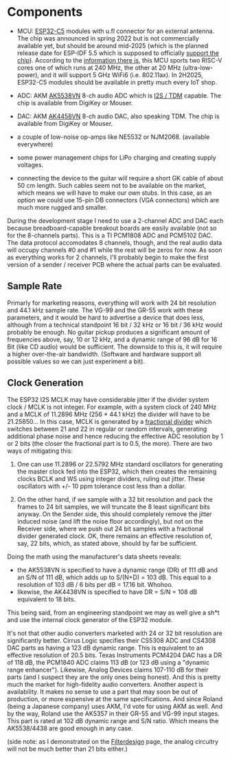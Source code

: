 # Components

  * MCU: [ESP32-C5](https://www.espressif.com/en/news/ESP32-C5) modules with u.fl connector for an external antenna. The chip was announced in spring 2022 but is not commercially available yet, but should be around mid-2025 (which is the planned release date for ESP-IDF 5.5 which is supposed to officially [support the chip](https://github.com/espressif/esp-idf/issues/14021)). According to the [information there is](https://docs.espressif.com/projects/esp-dev-kits/en/latest/esp32c5/esp32-c5-devkitc-1/user_guide.html), this MCU sports two RISC-V cores one of which runs at 240 MHz, the other at 20 MHz (ultra-low-power), and it will support 5 GHz WiFi6 (i.e. 802.11ax). In 2H2025, ESP32-C5 modules should be available in pretty much every IoT shop. 
     
  * ADC: AKM [AK5538VN](https://www.akm.com/eu/en/products/audio/audio-adc/ak5538vn/) 8-ch audio ADC which is [I2S / TDM](https://en.wikipedia.org/wiki/I%C2%B2S) capable. The chip is available from DigiKey or Mouser. 

  * DAC: AKM [AK4458VN](https://www.akm.com/eu/en/products/audio/audio-dac/ak4458vn/) 8-ch audio DAC, also speaking TDM. The chip is available from DigiKey or Mouser. 

  * a couple of low-noise op-amps like NE5532 or NJM2068. (available everywhere)

  * some power management chips for LiPo charging and creating supply voltages.

  * connecting the device to the guitar will require a short GK cable of about 50 cm length. Such cables seem not to be available on the market, which means we will have to make our own stubs. In this case, as an option we could use 15-pin DB connectors (VGA connectors) which are much more rugged and smaller. 
 
During the development stage I need to use a 2-channel ADC and DAC each because breadboard-capable breakout boards are easily available (not so for the 8-channels parts). This is a TI PCM1808 ADC and PCM5102 DAC. The data protocol accomodates 8 channels, though, and the real audio data will occupy channels #0 and #1 while the rest will be zeros for now. As soon as everything works for 2 channels, I'll probably begin to make the first version of a sender / receiver PCB where the actual parts can be evaluated. 

## Sample Rate
  
Primarly for marketing reasons, everything will work with 24 bit resolution and 44.1 kHz sample rate. The VG-99 and the GR-55 work with these parameters, and it would be hard to advertise a device that does less, although from a technical standpoint 16 bit / 32 kHz or 16 bit / 36 kHz would probably be enough. No guitar pickup produces a significant amount of frequencies above, say, 10 or 12 kHz, and a dynamic range of 96 dB for 16 Bit (like CD audio) would be sufficient. The downside to this is, it will require a higher over-the-air bandwidth. (Software and hardware support all possible values so we can just experiment a bit). 

## Clock Generation 

The ESP32 I2S MCLK may have considerable jitter if the divider system clock / MCLK is not integer. For example, with a system clock of 240 MHz and a MCLK of 11.2896 MHz (256 * 44.1 kHz) the divider will have to be 21.25850...  In this case, MCLK is generated by a [fractional divider](https://en.wikipedia.org/wiki/Dual-modulus_prescaler) which switches between 21 and 22 in regular or random intervals, generating additional phase noise and hence reducing the effective ADC resolution by 1 or 2 bits (the closer the fractional part is to 0.5, the more). There are two ways of mitigating this:   
  
 1. One can use 11.2896 or 22.5792 MHz standard oscillators for generating the master clock fed into the ESP32, which then creates the remaining clocks BCLK and WS using integer dividers, ruling out jitter.  These oscillators with +/- 10 ppm tolerance cost less than a dollar. 

 2. On the other hand, if we sample with a 32 bit resolution and pack the frames to 24 bit samples, we will truncate the 8 least significant bits anyway. On the Sender side, this should completely remove the jitter induced noise (and lift the noise floor accordingly), but not on the Receiver side, where we push out 24 bit samples with a fractional divider generated clock. OK, there remains an effective resolution of, say, 22 bits, which, as stated above, should by far be sufficient. 

Doing the math using the manufacturer's data sheets reveals: 

 * the AK5538VN is specified to have a dynamic range (DR) of 111 dB and an S/N of 111 dB, which adds up to S/(N+D) = 103 dB. This equal to a resolution of 103 dB / 6 bits per dB = 17.16 bit. Whohoo. 
 * likewise, the AK4438VN is specified to have DR = S/N = 108 dB equivalent to 18 bits. 

This being said, from an engineering standpoint we may as well give a sh*t and use the internal clock generator of the ESP32 module. 

It's not that other audio converters marketed with 24 or 32 bit resolution are significantly better. Cirrus Logic specifies their CS5308 ADC and CS4308 DAC parts as having a 123 dB dynamic range. This is equivalent to an effective resolution of 20.5 bits. Texas Instruments PCM4204 DAC has a DR of 118 dB, the PCM1840 ADC claims 113 dB (or 123 dB using a "dynamic range enhancer"). Likewise, Analog Devices claims 107-110 dB for their parts (and I suspect they are the only ones being honest).  And this is pretty much the market for high-fidelity audio converters. Another aspect is availability. It makes no sense to use a part that may soon be out of production, or more expensive at the same specifications. And since Roland (being a Japanese company) uses AKM, I'd vote for using AKM as well.   And by the way, Roland use the AK5357 in their GR-55 and VG-99 input stages. This part is rated at 102 dB dynamic range and S/N ratio. Which means the AK5538/4438 are good enough in any case. 
  
(side note: as I demonstrated on the [Filterdesign](Filterdesign.md) page, the analog circuitry will not be much better than 21 bits either.) 

